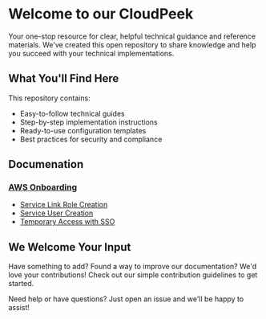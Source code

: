 # Welcome to our CloudPeek

Your one-stop resource for clear, helpful technical guidance and reference materials. We've created this open repository to share knowledge and help you succeed with your technical implementations.

## What You'll Find Here

This repository contains:
- Easy-to-follow technical guides
- Step-by-step implementation instructions
- Ready-to-use configuration templates
- Best practices for security and compliance

## Documenation

### [AWS Onboarding](/Documentation/aws/onboarding/)
- [Service Link Role Creation](/Documentation/aws/onboarding/Service_Link_Role.html)
- [Service User Creation](/Documentation/aws/onboarding/Service_User_Creation.html)
- [Temporary Access with SSO](/Documentation/aws/onboarding/TemporaryAccess.html)


## We Welcome Your Input

Have something to add? Found a way to improve our documentation? We'd love your contributions! Check out our simple contribution guidelines to get started.

Need help or have questions? Just open an issue and we'll be happy to assist!

